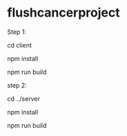 # flushcancerproject

Step 1:


cd client

npm install

npm run build

step 2:

 cd ../server
 
 npm install
 
 npm run build
 

